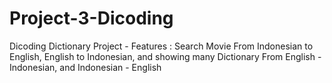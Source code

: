 # Project-3-Dicoding
Dicoding Dictionary Project - Features : Search Movie From Indonesian to English, English to Indonesian, and showing many Dictionary From English - Indonesian, and Indonesian - English
